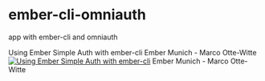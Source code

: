 ember-cli-omniauth
==================

app with ember-cli and omniauth

Using Ember Simple Auth with ember-cli Ember Munich - Marco Otte-Witte
[![Using Ember Simple Auth with ember-cli](http://img.youtube.com/vi/EkedSQH6yBo/0.jpg)](https://www.youtube.com/watch?v=EkedSQH6yBo)  Ember Munich - Marco Otte-Witte
